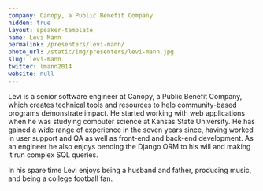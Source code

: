 ```yaml
---
company: Canopy, a Public Benefit Company
hidden: true
layout: speaker-template
name: Levi Mann
permalink: /presenters/levi-mann/
photo_url: /static/img/presenters/levi-mann.jpg
slug: levi-mann
twitter: lmann2014
website: null
---
```


Levi is a senior software engineer at Canopy, a Public Benefit Company, which creates technical tools and resources to help community-based programs demonstrate impact. He started working with web applications when he was studying computer science at Kansas State University. He has gained a wide range of experience in the seven years since, having worked in user support and QA as well as front-end and back-end development. As an engineer he also enjoys bending the Django ORM to his will and making it run complex SQL queries.

In his spare time Levi enjoys being a husband and father, producing music, and being a college football fan.
